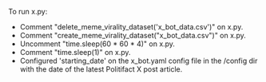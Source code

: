 To run x.py:

- Comment "delete_meme_virality_dataset('x_bot_data.csv')" on x.py.
- Comment "create_meme_virality_dataset("x_bot_data.csv")" on x.py.
- Uncomment "time.sleep(60 * 60 * 4)" on x.py.
- Comment "time.sleep(1)" on x.py.
- Configured 'starting_date' on the x_bot.yaml config file in the /config dir with the date of the latest Politifact X post article.